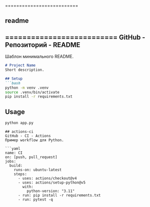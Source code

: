 ==========================
## readme
==========================
GitHub - Репозиторий - README
--------------------------------------------
Шаблон минимального README.

```markdown
# Project Name
Short description.

## Setup
```bash
python -m venv .venv
source .venv/bin/activate
pip install -r requirements.txt
```

## Usage
```bash
python app.py
```
```
## actions-ci
GitHub - CI - Actions
Пример workflow для Python.

```yaml
name: CI
on: [push, pull_request]
jobs:
  build:
    runs-on: ubuntu-latest
    steps:
      - uses: actions/checkout@v4
      - uses: actions/setup-python@v5
        with:
          python-version: "3.11"
      - run: pip install -r requirements.txt
      - run: pytest -q
```
